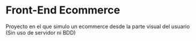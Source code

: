 # Front-End Ecommerce
Proyecto en el que simulo un ecommerce desde la parte visual del usuario (Sin uso de servidor ni BDD)
